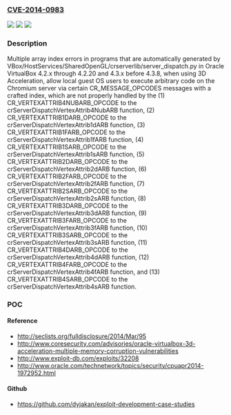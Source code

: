 ### [CVE-2014-0983](https://cve.mitre.org/cgi-bin/cvename.cgi?name=CVE-2014-0983)
![](https://img.shields.io/static/v1?label=Product&message=n%2Fa&color=blue)
![](https://img.shields.io/static/v1?label=Version&message=n%2Fa%20&color=brightgreen)
![](https://img.shields.io/static/v1?label=Vulnerability&message=n%2Fa&color=brightgreen)

### Description

Multiple array index errors in programs that are automatically generated by VBox/HostServices/SharedOpenGL/crserverlib/server_dispatch.py in Oracle VirtualBox 4.2.x through 4.2.20 and 4.3.x before 4.3.8, when using 3D Acceleration, allow local guest OS users to execute arbitrary code on the Chromium server via certain CR_MESSAGE_OPCODES messages with a crafted index, which are not properly handled by the (1) CR_VERTEXATTRIB4NUBARB_OPCODE to the crServerDispatchVertexAttrib4NubARB function, (2) CR_VERTEXATTRIB1DARB_OPCODE to the crServerDispatchVertexAttrib1dARB function, (3) CR_VERTEXATTRIB1FARB_OPCODE to the crServerDispatchVertexAttrib1fARB function, (4) CR_VERTEXATTRIB1SARB_OPCODE to the crServerDispatchVertexAttrib1sARB function, (5) CR_VERTEXATTRIB2DARB_OPCODE to the crServerDispatchVertexAttrib2dARB function, (6) CR_VERTEXATTRIB2FARB_OPCODE to the crServerDispatchVertexAttrib2fARB function, (7) CR_VERTEXATTRIB2SARB_OPCODE to the crServerDispatchVertexAttrib2sARB function, (8) CR_VERTEXATTRIB3DARB_OPCODE to the crServerDispatchVertexAttrib3dARB function, (9) CR_VERTEXATTRIB3FARB_OPCODE to the crServerDispatchVertexAttrib3fARB function, (10) CR_VERTEXATTRIB3SARB_OPCODE to the crServerDispatchVertexAttrib3sARB function, (11) CR_VERTEXATTRIB4DARB_OPCODE to the crServerDispatchVertexAttrib4dARB function, (12) CR_VERTEXATTRIB4FARB_OPCODE to the crServerDispatchVertexAttrib4fARB function, and (13) CR_VERTEXATTRIB4SARB_OPCODE to the crServerDispatchVertexAttrib4sARB function.

### POC

#### Reference
- http://seclists.org/fulldisclosure/2014/Mar/95
- http://www.coresecurity.com/advisories/oracle-virtualbox-3d-acceleration-multiple-memory-corruption-vulnerabilities
- http://www.exploit-db.com/exploits/32208
- http://www.oracle.com/technetwork/topics/security/cpuapr2014-1972952.html

#### Github
- https://github.com/dyjakan/exploit-development-case-studies

